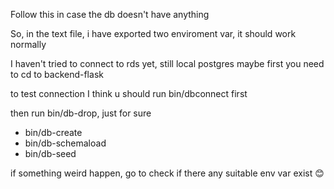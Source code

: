 Follow this in case the db doesn't have anything

So, in the text file, i have exported two enviroment var, it should work normally

I haven't tried to connect to rds yet, still local postgres
maybe first you need to cd to backend-flask

to test connection I think u should run bin/dbconnect first

then run bin/db-drop, just for sure
- bin/db-create
- bin/db-schemaload
- bin/db-seed

if something weird happen, go to check if there any suitable env var exist 😊

